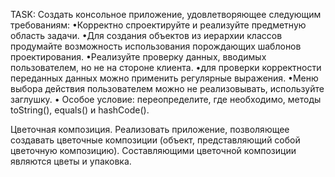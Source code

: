 TASK:
Создать консольное приложение, удовлетворяющее следующим требованиям:
•Корректно спроектируйте и реализуйте предметную область задачи.
•Для создания объектов из иерархии классов продумайте возможность использования порождающих шаблонов
проектирования.
•Реализуйте проверку данных, вводимых пользователем, но не на стороне клиента.
•для проверки корректности переданных данных можно применить регулярные выражения.
•Меню выбора действия пользователем можно не реализовывать, используйте заглушку.
•
Особое условие: переопределите, где необходимо, методы toString(), equals() и hashCode().

Цветочная композиция. Реализовать приложение, позволяющее создавать цветочные композиции
(объект, представляющий собой цветочную композицию). Составляющими цветочной композиции являются цветы
и упаковка.